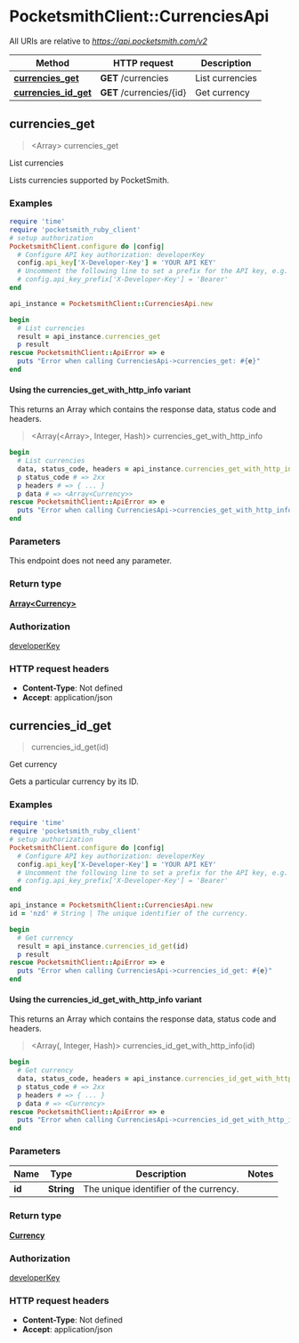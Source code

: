 # PocketsmithClient::CurrenciesApi

All URIs are relative to *https://api.pocketsmith.com/v2*

| Method | HTTP request | Description |
| ------ | ------------ | ----------- |
| [**currencies_get**](CurrenciesApi.md#currencies_get) | **GET** /currencies | List currencies |
| [**currencies_id_get**](CurrenciesApi.md#currencies_id_get) | **GET** /currencies/{id} | Get currency |


## currencies_get

> <Array<Currency>> currencies_get

List currencies

Lists currencies supported by PocketSmith.

### Examples

```ruby
require 'time'
require 'pocketsmith_ruby_client'
# setup authorization
PocketsmithClient.configure do |config|
  # Configure API key authorization: developerKey
  config.api_key['X-Developer-Key'] = 'YOUR API KEY'
  # Uncomment the following line to set a prefix for the API key, e.g. 'Bearer' (defaults to nil)
  # config.api_key_prefix['X-Developer-Key'] = 'Bearer'
end

api_instance = PocketsmithClient::CurrenciesApi.new

begin
  # List currencies
  result = api_instance.currencies_get
  p result
rescue PocketsmithClient::ApiError => e
  puts "Error when calling CurrenciesApi->currencies_get: #{e}"
end
```

#### Using the currencies_get_with_http_info variant

This returns an Array which contains the response data, status code and headers.

> <Array(<Array<Currency>>, Integer, Hash)> currencies_get_with_http_info

```ruby
begin
  # List currencies
  data, status_code, headers = api_instance.currencies_get_with_http_info
  p status_code # => 2xx
  p headers # => { ... }
  p data # => <Array<Currency>>
rescue PocketsmithClient::ApiError => e
  puts "Error when calling CurrenciesApi->currencies_get_with_http_info: #{e}"
end
```

### Parameters

This endpoint does not need any parameter.

### Return type

[**Array&lt;Currency&gt;**](Currency.md)

### Authorization

[developerKey](../README.md#developerKey)

### HTTP request headers

- **Content-Type**: Not defined
- **Accept**: application/json


## currencies_id_get

> <Currency> currencies_id_get(id)

Get currency

Gets a particular currency by its ID.

### Examples

```ruby
require 'time'
require 'pocketsmith_ruby_client'
# setup authorization
PocketsmithClient.configure do |config|
  # Configure API key authorization: developerKey
  config.api_key['X-Developer-Key'] = 'YOUR API KEY'
  # Uncomment the following line to set a prefix for the API key, e.g. 'Bearer' (defaults to nil)
  # config.api_key_prefix['X-Developer-Key'] = 'Bearer'
end

api_instance = PocketsmithClient::CurrenciesApi.new
id = 'nzd' # String | The unique identifier of the currency.

begin
  # Get currency
  result = api_instance.currencies_id_get(id)
  p result
rescue PocketsmithClient::ApiError => e
  puts "Error when calling CurrenciesApi->currencies_id_get: #{e}"
end
```

#### Using the currencies_id_get_with_http_info variant

This returns an Array which contains the response data, status code and headers.

> <Array(<Currency>, Integer, Hash)> currencies_id_get_with_http_info(id)

```ruby
begin
  # Get currency
  data, status_code, headers = api_instance.currencies_id_get_with_http_info(id)
  p status_code # => 2xx
  p headers # => { ... }
  p data # => <Currency>
rescue PocketsmithClient::ApiError => e
  puts "Error when calling CurrenciesApi->currencies_id_get_with_http_info: #{e}"
end
```

### Parameters

| Name | Type | Description | Notes |
| ---- | ---- | ----------- | ----- |
| **id** | **String** | The unique identifier of the currency. |  |

### Return type

[**Currency**](Currency.md)

### Authorization

[developerKey](../README.md#developerKey)

### HTTP request headers

- **Content-Type**: Not defined
- **Accept**: application/json

